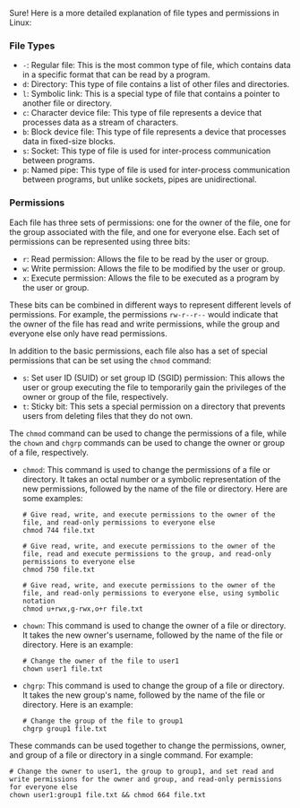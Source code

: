 Sure! Here is a more detailed explanation of file types and permissions in Linux:

### File Types
- `-`: Regular file: This is the most common type of file, which contains data in a specific format that can be read by a program.
- `d`: Directory: This type of file contains a list of other files and directories.
- `l`: Symbolic link: This is a special type of file that contains a pointer to another file or directory.
- `c`: Character device file: This type of file represents a device that processes data as a stream of characters.
- `b`: Block device file: This type of file represents a device that processes data in fixed-size blocks.
- `s`: Socket: This type of file is used for inter-process communication between programs.
- `p`: Named pipe: This type of file is used for inter-process communication between programs, but unlike sockets, pipes are unidirectional.

### Permissions
Each file has three sets of permissions: one for the owner of the file, one for the group associated with the file, and one for everyone else. Each set of permissions can be represented using three bits:

- `r`: Read permission: Allows the file to be read by the user or group.
- `w`: Write permission: Allows the file to be modified by the user or group.
- `x`: Execute permission: Allows the file to be executed as a program by the user or group.

These bits can be combined in different ways to represent different levels of permissions. For example, the permissions `rw-r--r--` would indicate that the owner of the file has read and write permissions, while the group and everyone else only have read permissions.

In addition to the basic permissions, each file also has a set of special permissions that can be set using the `chmod` command:

- `s`: Set user ID (SUID) or set group ID (SGID) permission: This allows the user or group executing the file to temporarily gain the privileges of the owner or group of the file, respectively.
- `t`: Sticky bit: This sets a special permission on a directory that prevents users from deleting files that they do not own.

The `chmod` command can be used to change the permissions of a file, while the `chown` and `chgrp` commands can be used to change the owner or group of a file, respectively.


- `chmod`: This command is used to change the permissions of a file or directory. It takes an octal number or a symbolic representation of the new permissions, followed by the name of the file or directory. Here are some examples:

  ```
  # Give read, write, and execute permissions to the owner of the file, and read-only permissions to everyone else
  chmod 744 file.txt
  
  # Give read, write, and execute permissions to the owner of the file, read and execute permissions to the group, and read-only permissions to everyone else
  chmod 750 file.txt
  
  # Give read, write, and execute permissions to the owner of the file, and read-only permissions to everyone else, using symbolic notation
  chmod u+rwx,g-rwx,o+r file.txt
  ```

- `chown`: This command is used to change the owner of a file or directory. It takes the new owner's username, followed by the name of the file or directory. Here is an example:

  ```
  # Change the owner of the file to user1
  chown user1 file.txt
  ```

- `chgrp`: This command is used to change the group of a file or directory. It takes the new group's name, followed by the name of the file or directory. Here is an example:

  ```
  # Change the group of the file to group1
  chgrp group1 file.txt
  ```

These commands can be used together to change the permissions, owner, and group of a file or directory in a single command. For example:

```
# Change the owner to user1, the group to group1, and set read and write permissions for the owner and group, and read-only permissions for everyone else
chown user1:group1 file.txt && chmod 664 file.txt
```